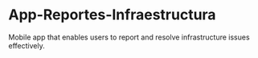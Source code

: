 # App-Reportes-Infraestructura
Mobile app that enables users to report and resolve infrastructure issues effectively.
